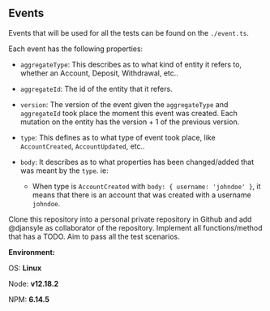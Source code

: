 ## Events
Events that will be used for all the tests can be found on the `./event.ts`.

Each event has the following properties:
* `aggregateType`: This describes as to what kind of entity it refers to, whether an Account, Deposit, Withdrawal, etc..
* `aggregateId`: The id of the entity that it refers.
* `version`: The version of the event given the `aggregateType` and `aggregateId` took place the moment this event was created. Each mutation on the entity has the version + 1 of the previous version.
* `type`: This defines as to what type of event took place, like `AccountCreated`, `AccountUpdated`, etc..
* `body`: It describes as to what properties has been changed/added that was meant by the `type`. ie:

  * When type is `AccountCreated` with `body: { username: 'johndoe' }`, it means that there is an account that was created with a username `johndoe`.

Clone this repository into a personal private repository in Github and add @djansyle as collaborator of the repository. Implement all functions/method that has a TODO.
Aim to pass all the test scenarios.


**Environment:**

OS: **Linux**

Node: **v12.18.2**

NPM: **6.14.5**
